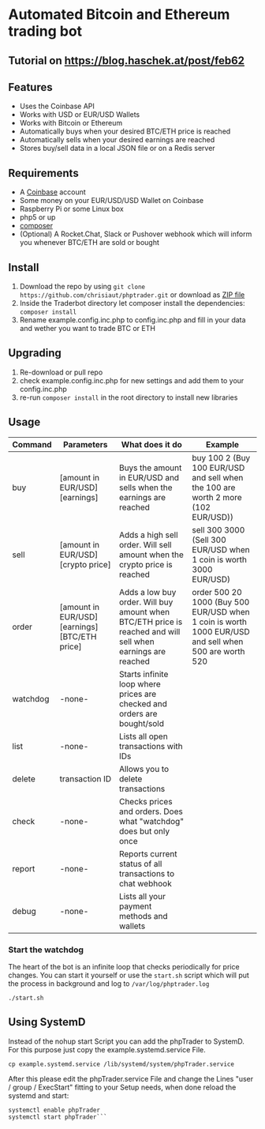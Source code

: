 # Automated Bitcoin and Ethereum trading bot

## Tutorial on https://blog.haschek.at/post/feb62

## Features
- Uses the Coinbase API
- Works with USD or EUR/USD Wallets
- Works with Bitcoin or Ethereum
- Automatically buys when your desired BTC/ETH price is reached
- Automatically sells when your desired earnings are reached
- Stores buy/sell data in a local JSON file or on a Redis server

## Requirements
- A [Coinbase](https://www.coinbase.com) account
- Some money on your EUR/USD/USD Wallet on Coinbase
- Raspberry Pi or some Linux box
- php5 or up
- [composer](https://getcomposer.org/)
- (Optional) A Rocket.Chat, Slack or Pushover webhook which will inform you whenever BTC/ETH are sold or bought

## Install
1. Download the repo by using ```git clone https://github.com/chrisiaut/phptrader.git``` or download as [ZIP file](https://github.com/chrisiaut/phptrader/archive/master.zip)
2. Inside the Traderbot directory let composer install the dependencies: ```composer install```
3. Rename example.config.inc.php to config.inc.php and fill in your data and wether you want to trade BTC or ETH

## Upgrading
1. Re-download or pull repo
2. check example.config.inc.php for new settings and add them to your config.inc.php
3. re-run ```composer install``` in the root directory to install new libraries

## Usage
| Command  | Parameters                                     | What does it do                                                                                             | Example                                                                                              |
|----------|------------------------------------------------|-------------------------------------------------------------------------------------------------------------|------------------------------------------------------------------------------------------------------|
| buy      | [amount in EUR/USD] [earnings]                 | Buys the amount in EUR/USD and sells when the earnings are reached                                          | buy 100 2 (Buy 100 EUR/USD and sell when the 100 are worth 2 more (102 EUR/USD))                     |
| sell     | [amount in EUR/USD] [crypto price]             | Adds a high sell order. Will sell amount when the crypto price is reached                                   | sell 300 3000 (Sell 300 EUR/USD when 1 coin is worth 3000 EUR/USD)                                   |
| order    | [amount in EUR/USD] [earnings] [BTC/ETH price] | Adds a low buy order. Will buy amount when BTC/ETH price is reached and will sell when earnings are reached | order 500 20 1000 (Buy 500 EUR/USD when 1 coin is worth 1000 EUR/USD and sell when 500 are worth 520 |
| watchdog | -none-                                         | Starts infinite loop where prices are checked and orders are bought/sold                                    |                                                                                                      |
| list     | -none-                                         | Lists all open transactions with IDs                                                                        |                                                                                                      |
| delete   | transaction ID                                 | Allows you to delete transactions                                                                           |                                                                                                      |
| check    | -none-                                         | Checks prices and orders. Does what "watchdog" does but only once                                           |                                                                                                      |
| report   | -none-                                         | Reports current status of all transactions to chat webhook                                                  |                                
| debug   | -none-                                         | Lists all your payment methods and wallets                                                  |                                                                                                      |

### Start the watchdog
The heart of the bot is an infinite loop that checks periodically for price changes.
You can start it yourself or use the ```start.sh``` script which will put the process in background and log to ```/var/log/phptrader.log```

```./start.sh```

## Using SystemD
Instead of the nohup start Script you can add the phpTrader to SystemD. For this purpose just copy the example.systemd.service File.

```cp example.systemd.service /lib/systemd/system/phpTrader.service```

After this please edit the phpTrader.service File and change the Lines "user / group / ExecStart" fitting to your Setup needs, when done reload the systemd and start:

```systemctl daemon-reload
systemctl enable phpTrader
systemctl start phpTrader```

